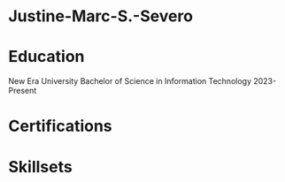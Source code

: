 # Justine-Marc-S.-Severo
# Education
New Era University
Bachelor of Science in Information Technology
2023-Present
# Certifications

# Skillsets
